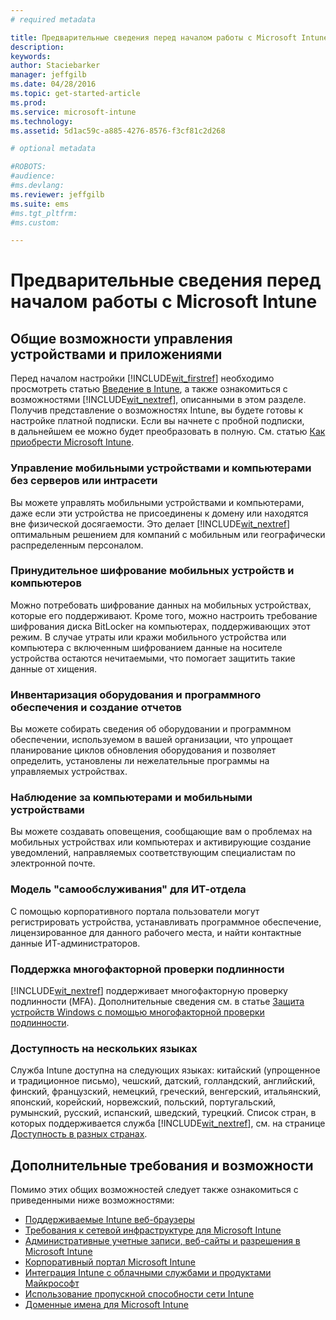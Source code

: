 ```yaml
---
# required metadata

title: Предварительные сведения перед началом работы с Microsoft Intune | Microsoft Intune
description:
keywords:
author: Staciebarker
manager: jeffgilb
ms.date: 04/28/2016
ms.topic: get-started-article
ms.prod:
ms.service: microsoft-intune
ms.technology:
ms.assetid: 5d1ac59c-a885-4276-8576-f3cf81c2d268

# optional metadata

#ROBOTS:
#audience:
#ms.devlang:
ms.reviewer: jeffgilb
ms.suite: ems
#ms.tgt_pltfrm:
#ms.custom:

---
```


# Предварительные сведения перед началом работы с Microsoft Intune
## Общие возможности управления устройствами и приложениями
Перед началом настройки [!INCLUDE[wit_firstref](../includes/wit_firstref_md.md)] необходимо просмотреть статью [Введение в Intune](/intune/understand-explore/introduction-to-microsoft-intune), а также ознакомиться с возможностями [!INCLUDE[wit_nextref](../includes/wit_nextref_md.md)], описанными в этом разделе. Получив представление о возможностях Intune, вы будете готовы к настройке платной подписки. Если вы начнете с пробной подписки, в дальнейшем ее можно будет преобразовать в полную. См. статью [Как приобрести Microsoft Intune](http://www.microsoft.com/en-us/server-cloud/products/microsoft-intune/Purchasing.aspx).

### Управление мобильными устройствами и компьютерами без серверов или интрасети
Вы можете управлять мобильными устройствами и компьютерами, даже если эти устройства не присоединены к домену или находятся вне физической досягаемости. Это делает [!INCLUDE[wit_nextref](../includes/wit_nextref_md.md)] оптимальным решением для компаний с мобильным или географически распределенным персоналом.

### Принудительное шифрование мобильных устройств и компьютеров
Можно потребовать шифрование данных на мобильных устройствах, которые его поддерживают. Кроме того, можно настроить требование шифрования диска BitLocker на компьютерах, поддерживающих этот режим. В случае утраты или кражи мобильного устройства или компьютера с включенным шифрованием данные на носителе устройства остаются нечитаемыми, что помогает защитить такие данные от хищения.

### Инвентаризация оборудования и программного обеспечения и создание отчетов
Вы можете собирать сведения об оборудовании и программном обеспечении, используемом в вашей организации, что упрощает планирование циклов обновления оборудования и позволяет определить, установлены ли нежелательные программы на управляемых устройствах.

### Наблюдение за компьютерами и мобильными устройствами
Вы можете создавать оповещения, сообщающие вам о проблемах на мобильных устройствах или компьютерах и активирующие создание уведомлений, направляемых соответствующим специалистам по электронной почте.

### Модель "самообслуживания" для ИТ-отдела
С помощью корпоративного портала пользователи могут регистрировать устройства, устанавливать программное обеспечение, лицензированное для данного рабочего места, и найти контактные данные ИТ-администраторов.

### Поддержка многофакторной проверки подлинности
[!INCLUDE[wit_nextref](../includes/wit_nextref_md.md)] поддерживает многофакторную проверку подлинности (MFA). Дополнительные сведения см. в статье [Защита устройств Windows с помощью многофакторной проверки подлинности](/intune/deploy-use/protect-windows-devices-with-multi-factor-authentication).

### Доступность на нескольких языках
Служба Intune доступна на следующих языках: китайский (упрощенное и традиционное письмо), чешский, датский, голландский, английский, финский, французский, немецкий, греческий, венгерский, итальянский, японский, корейский, норвежский, польский, португальский, румынский, русский, испанский, шведский, турецкий. Список стран, в которых поддерживается служба [!INCLUDE[wit_nextref](../includes/wit_nextref_md.md)], см. на странице [Доступность в разных странах](https://products.office.com/en-us/business/international-availability).

## Дополнительные требования и возможности   
Помимо этих общих возможностей следует также ознакомиться с приведенными ниже возможностями:

- [Поддерживаемые Intune веб-браузеры](supported-web-browsers.md)</br>
- [Требования к сетевой инфраструктуре для Microsoft Intune](network-infrastructure-requirements-for-microsoft-intune.md)</br>
- [Административные учетные записи, веб-сайты и разрешения в Microsoft Intune](administrative-accounts-websites-perms.md)</br>
- [Корпоративный портал Microsoft Intune](microsoft-intune-company-portal.md)</br>
- [Интеграция Intune с облачными службами и продуктами Майкрософт](integration-with-cloud-services.md)</br>
- [Использование пропускной способности сети Intune](network-bandwidth-use.md)</br>
- [Доменные имена для Microsoft Intune](domain-names-for-microsoft-intune.md)


<!--HONumber=May16_HO2-->



